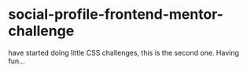 # social-profile-frontend-mentor-challenge
have started doing little CSS challenges, this is the second one. Having fun...

